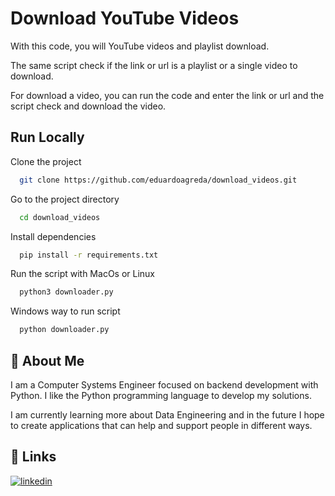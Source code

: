 
# Download YouTube Videos

With this code, you will YouTube videos and playlist download.

The same script check if the link or url is a playlist or a single video to download.

For download a video, you can run the code and enter the link or url and the script check and download the video.
## Run Locally

Clone the project

```bash
  git clone https://github.com/eduardoagreda/download_videos.git
```

Go to the project directory

```bash
  cd download_videos
```

Install dependencies

```bash
  pip install -r requirements.txt
```

Run the script with MacOs or Linux

```bash
  python3 downloader.py
```

Windows way to run script
```bash
  python downloader.py
```
## 🚀 About Me
I am a Computer Systems Engineer focused on backend development with Python. I like the Python programming language to develop my solutions.

I am currently learning more about Data Engineering and in the future I hope to create applications that can help and support people in different ways.
## 🔗 Links
[![linkedin](https://img.shields.io/badge/linkedin-0A66C2?style=for-the-badge&logo=linkedin&logoColor=white)](https://www.linkedin.com/in/eagreda25)